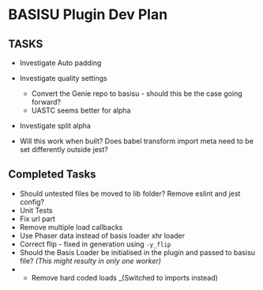 # BASISU Plugin Dev Plan
## TASKS
* Investigate Auto padding
* Investigate quality settings
  * Convert the Genie repo to basisu - should this be the case going forward?
  * UASTC seems better for alpha
* Investigate split alpha

* Will this work when built? Does babel transform import meta need to be set differently outside jest?

## Completed Tasks
* Should untested files be moved to lib folder? Remove eslint and jest config?
* Unit Tests
* Fix url part
* Remove multiple load callbacks
* Use Phaser data instead of basis loader xhr loader
* Correct flip - fixed in generation using `-y_flip`
* Should the Basis Loader be initialised in the plugin and passed to basisu file? _(This might resulty in only one worker)_
* * Remove hard coded loads _(Switched to imports instead)
